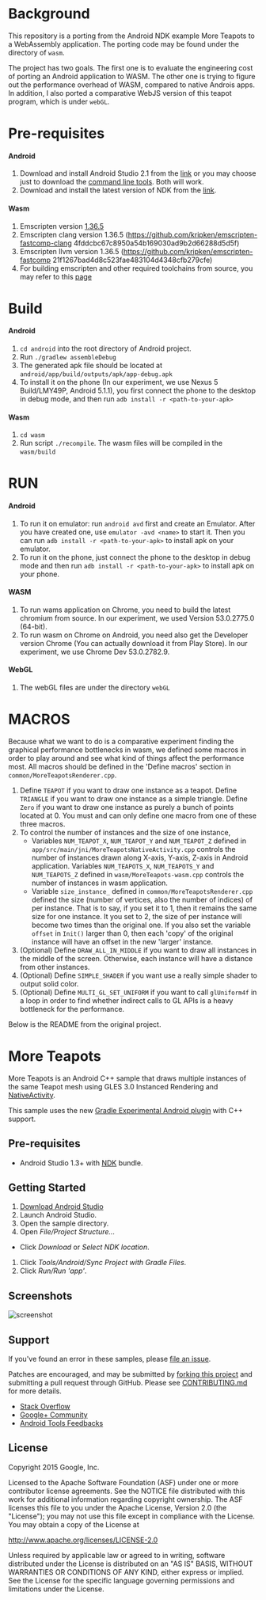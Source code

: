 # Background
This repository is a porting from the Android NDK example More Teapots to a WebAssembly application. The porting code may be found under the directory of `wasm`.

The project has two goals. The first one is to evaluate the engineering cost of porting an Android application to WASM. The other one is trying to figure out the performance overhead of WASM, compared to native Androis apps. In addition, I also ported a comparative WebJS version of this teapot program, which is under `webGL`.

# Pre-requisites
#### Android
1. Download and install Android Studio 2.1 from the [link](https://developer.android.com/studio/index.html) or you may choose just to download the [command line tools](https://developer.android.com/studio/index.html#downloads). Both will work.
2. Download and install the latest version of NDK from the [link](https://developer.android.com/ndk/downloads/index.html).

#### Wasm
1. Emscripten version [1.36.5](https://github.com/kripken/emscripten/tree/incoming)
2. Emscripten clang version 1.36.5 (https://github.com/kripken/emscripten-fastcomp-clang 4fddcbc67c8950a54b169030ad9b2d66288d5d5f)
3. Emscripten llvm version 1.36.5 (https://github.com/kripken/emscripten-fastcomp 21f1267bad4d8c523fae483104d4348cfb279cfe)
4. For building emscripten and other required toolchains from source, you may refer to this [page](http://kripken.github.io/emscripten-site/docs/building_from_source/index.html#installing-from-source)

# Build
#### Android
1. `cd android` into the root directory of Android project.
2. Run `./gradlew assembleDebug`
3. The generated apk file should be located at `android/app/build/outputs/apk/app-debug.apk`
4. To install it on the phone (In our experiment, we use Nexus 5 Build/LMY49P, Android 5.1.1), you first
connect the phone to the desktop in debug mode, and then run `adb install -r <path-to-your-apk>`

#### Wasm
1. `cd wasm`
2. Run script `./recompile`. The wasm files will be compiled in the `wasm/build`

# RUN
#### Android
1. To run it on emulator: run `android avd` first and create an Emulator. After you have created one, use `emulator -avd <name>` to start it. Then you can run `adb install -r <path-to-your-apk>` to install apk on your emulator.
2. To run it on the phone, just connect the phone to the desktop in debug mode and then run `adb install -r <path-to-your-apk>` to install apk on your phone.

#### WASM
1. To run wams application on Chrome, you need to build the latest chromium from source. In our experiment, we used Version 53.0.2775.0 (64-bit).
2. To run wasm on Chrome on Android, you need also get the Developer version Chrome (You can actually download it from Play Store). In our experiment, we use Chrome Dev 53.0.2782.9.

#### WebGL
1. The webGL files are under the directory `webGL`

# MACROS
Because what we want to do is a comparative experiment finding the graphical performance bottlenecks in wasm, we defined some macros in order to play around and see what kind of things affect the performance most.
All macros should be defined in the 'Define macros' section in `common/MoreTeapotsRenderer.cpp`.

1. Define `TEAPOT` if you want to draw one instance as a teapot. Define `TRIANGLE` if you want to draw one instance as a simple triangle. Define `Zero` if you want to draw one instance as purely a bunch of points located at 0. You must and can only define one macro from one of these three macros.
2. To control the number of instances and the size of one instance,
    * Variables `NUM_TEAPOT_X`, `NUM_TEAPOT_Y` and `NUM_TEAPOT_Z` defined in `app/src/main/jni/MoreTeapotsNativeActivity.cpp` controls the number of instances drawn along X-axis, Y-axis, Z-axis in Android application. Variables `NUM_TEAPOTS_X`, `NUM_TEAPOTS_Y` and `NUM_TEAPOTS_Z` defined in `wasm/MoreTeapots-wasm.cpp` controls the number of instances in wasm application.
    * Variable `size_instance_` defined in `common/MoreTeapotsRenderer.cpp` defined the size (number of vertices, also the number of indices) of per instance. That is to say, if you set it to 1, then it remains the same size for one instance. It you set to 2, the size of per instance will become two times than the original one. If you also set the variable `offset` in `Init()` larger than 0, then each 'copy' of the original instance will have an offset in the new 'larger' instance. 
3. (Optional) Define `DRAW_ALL_IN_MIDDLE` if you want to draw all instances in the middle of the screen. Otherwise, each instance will have a distance from other instances.
4. (Optional) Define `SIMPLE_SHADER` if you want use a really simple shader to output solid color.
5. (Optional) Define `MULTI_GL_SET_UNIFORM` if you want to call `glUniform4f` in a loop in order to find whether indirect calls to GL APIs is a heavy bottleneck for the performance.

Below is the README from the original project.

More Teapots
============
More Teapots is an Android C++ sample that draws multiple instances of the same Teapot mesh using GLES 3.0 Instanced Rendering and [NativeActivity](http://developer.android.com/reference/android/app/NativeActivity.html).

This sample uses the new [Gradle Experimental Android plugin](http://tools.android.com/tech-docs/new-build-system/gradle-experimental) with C++ support.

Pre-requisites
--------------
- Android Studio 1.3+ with [NDK](https://developer.android.com/ndk/) bundle.

Getting Started
---------------
1. [Download Android Studio](http://developer.android.com/sdk/index.html)
1. Launch Android Studio.
1. Open the sample directory.
1. Open *File/Project Structure...*
  - Click *Download* or *Select NDK location*.
1. Click *Tools/Android/Sync Project with Gradle Files*.
1. Click *Run/Run 'app'*.

Screenshots
-----------
![screenshot](screenshot.png)

Support
-------
If you've found an error in these samples, please [file an issue](https://github.com/googlesamples/android-ndk/issues/new).

Patches are encouraged, and may be submitted by [forking this project](https://github.com/googlesamples/android-ndk/fork) and
submitting a pull request through GitHub. Please see [CONTRIBUTING.md](../CONTRIBUTING.md) for more details.

- [Stack Overflow](http://stackoverflow.com/questions/tagged/android-ndk)
- [Google+ Community](https://plus.google.com/communities/105153134372062985968)
- [Android Tools Feedbacks](http://tools.android.com/feedback)

License
-------
Copyright 2015 Google, Inc.

Licensed to the Apache Software Foundation (ASF) under one or more contributor
license agreements.  See the NOTICE file distributed with this work for
additional information regarding copyright ownership.  The ASF licenses this
file to you under the Apache License, Version 2.0 (the "License"); you may not
use this file except in compliance with the License.  You may obtain a copy of
the License at

  http://www.apache.org/licenses/LICENSE-2.0

Unless required by applicable law or agreed to in writing, software
distributed under the License is distributed on an "AS IS" BASIS, WITHOUT
WARRANTIES OR CONDITIONS OF ANY KIND, either express or implied.  See the
License for the specific language governing permissions and limitations under
the License.
